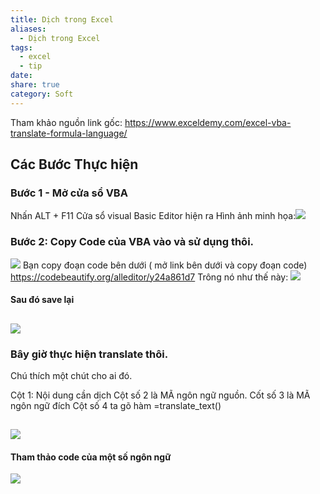 ```yaml
---
title: Dịch trong Excel
aliases:
  - Dịch trong Excel
tags:
  - excel
  - tip
date: 
share: true
category: Soft
---
```



Tham khảo nguồn link gốc: https://www.exceldemy.com/excel-vba-translate-formula-language/
## Các Bước Thực hiện 

### Bước 1 - Mở cửa sổ VBA

Nhấn ALT + F11
Cửa sổ visual Basic Editor hiện ra
Hình ảnh minh họa:![](https://i.imgur.com/h2NLVPD.png)

### Bước 2: Copy Code của VBA vào và sử dụng thôi.

![](https://i.imgur.com/nfed2rl.png)
 Bạn copy đoạn code bên dưới ( mở link bên dưới và copy đoạn code)
https://codebeautify.org/alleditor/y24a861d7
Trông nó như thế này:
![](https://i.imgur.com/pZHi8Ol.png)
#### Sau đó save lại
![](https://i.imgur.com/fIkcFym.png)
---
### Bây giờ thực hiện translate thôi.
Chú thích một chút cho ai đó.

Cột 1: Nội dung cần dịch
Cột số 2 là MÃ ngôn ngữ nguồn. 
Cốt số 3 là MÃ ngôn ngữ đích
Cột số 4 ta gõ hàm =translate_text()

![](https://i.imgur.com/GYc0WDH.png)
---
#### Tham thảo code của một số ngôn ngữ
![](https://i.imgur.com/cKhQVqT.png)
